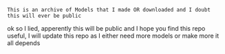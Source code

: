 ```This is an archive of Models that I made OR downloaded and I doubt this will ever be public```

ok so I lied, apperently this will be public and I hope you find this repo useful, I will update this repo as I either need more models or make more it all depends
